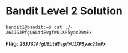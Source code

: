 # Bandit Level 2 Solution

```
bandit1@bandit:~$ cat ./-
263JGJPfgU6LtdEvgfWU1XP5yac29mFx
```

**Flag:** ***`263JGJPfgU6LtdEvgfWU1XP5yac29mFx`*** 

